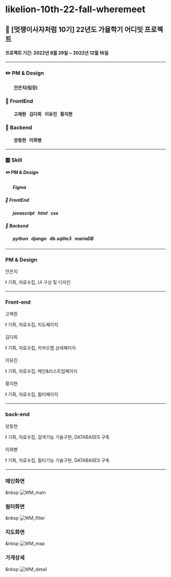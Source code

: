 # likelion-10th-22-fall-wheremeet
## :pushpin: [멋쟁이사자처럼 10기] 22년도 가을학기 어디밋 프로젝트


#### 프로젝트 기간: 2022년 8월 29일 ~ 2022년 12월 16일
---

### :pencil2: PM & Design

#### &nbsp;&nbsp;&nbsp;&nbsp;&nbsp;&nbsp;&nbsp;&nbsp;안은지(팀장)


### :art: FrontEnd
#### &nbsp;&nbsp;&nbsp;&nbsp;&nbsp;&nbsp;&nbsp;&nbsp;고채원 &nbsp; 김다희 &nbsp;  이유진 &nbsp;  황지현


### :rocket: Backend
#### &nbsp;&nbsp;&nbsp;&nbsp;&nbsp;&nbsp;&nbsp;&nbsp;양동현 &nbsp; 이희병

---

### :ab: Skill


##### :pencil2: PM & Design


##### &nbsp;&nbsp;&nbsp;&nbsp;&nbsp;&nbsp;&nbsp;Figma


##### :art: FrontEnd


##### &nbsp;&nbsp;&nbsp;&nbsp;&nbsp;&nbsp;&nbsp;javascript &nbsp; html &nbsp; css



##### :rocket: Backend


##### &nbsp;&nbsp;&nbsp;&nbsp;&nbsp;&nbsp;&nbsp;python &nbsp; django &nbsp; db.sqlite3 &nbsp; mariaDB

---
### PM & Design

안은지

:exclamation: 기획, 자료수집, UI 구상 및 디자인

---

### Front-end

고채원

:exclamation: 기획, 자료수집, 지도페이지


김다희

:exclamation: 기획, 자료수집, 카카오맵 상세페이지


이유진

:exclamation: 기획, 자료수집, 메인&리스트업페이지


황지현

:exclamation: 기획, 자료수집, 필터페이지

---

### back-end

양동현

:exclamation: 기획, 자료수집, 검색기능 기술구현, DATABASES 구축


이희병

:exclamation: 기획, 자료수집, 필터기능 기술구현, DATABASES 구축


---
### 메인화면
&nbsp
![WM_main](https://user-images.githubusercontent.com/77216812/230776223-f6b57c82-7b0a-4be3-96be-87e2554f5441.png)


### 필터화면
&nbsp
![WM_filter](https://user-images.githubusercontent.com/77216812/230776226-1065a26c-7124-456a-9b17-a8b78c36bc30.png)


### 지도화면
&nbsp
![WM_map](https://user-images.githubusercontent.com/77216812/230776228-3b39aa6a-f01c-442e-8162-e3d1308355ad.png)


### 가게상세
&nbsp
![WM_detail](https://user-images.githubusercontent.com/77216812/230776230-e7a66800-b78f-4897-a7b6-06bb7dc432a2.png)
